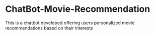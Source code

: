 # ChatBot-Movie-Recommendation
This is a chatbot developed offering users personalized movie recommendations based on their interests
